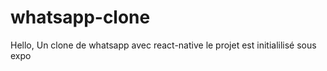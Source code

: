 # whatsapp-clone
Hello,
Un clone de whatsapp avec react-native
le projet est initialilisé sous expo
